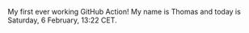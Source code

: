 My first ever working GitHub Action!
My name is Thomas and today is Saturday, 6 February, 13:22 CET. 
